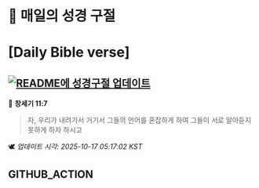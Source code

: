 # 🙏 매일의 성경 구절
# [Daily Bible verse]
## [![README에 성경구절 업데이트](https://github.com/DONGSUKA/first_test/actions/workflows/update-readme-bible.yml/badge.svg)](https://github.com/DONGSUKA/first_test/actions/workflows/update-readme-bible.yml)
<!-- START_BIBLE_VERSE -->
📖 **창세기 11:7**
> 자, 우리가 내려가서 거기서 그들의 언어를 혼잡하게 하여 그들이 서로 알아듣지 못하게 하자 하시고

🕊️ _업데이트 시각: 2025-10-17 05:17:02 KST_
  <!-- END_BIBLE_VERSE -->
## GITHUB_ACTION

